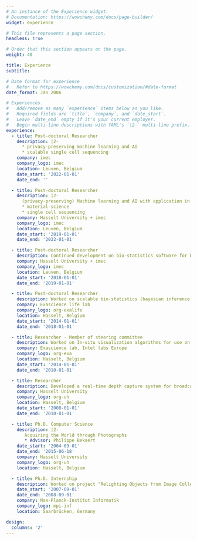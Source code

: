 ```yaml
---
# An instance of the Experience widget.
# Documentation: https://wowchemy.com/docs/page-builder/
widget: experience

# This file represents a page section.
headless: true

# Order that this section appears on the page.
weight: 40

title: Experience
subtitle:

# Date format for experience
#   Refer to https://wowchemy.com/docs/customization/#date-format
date_format: Jan 2006

# Experiences.
#   Add/remove as many `experience` items below as you like.
#   Required fields are `title`, `company`, and `date_start`.
#   Leave `date_end` empty if it's your current employer.
#   Begin multi-line descriptions with YAML's `|2-` multi-line prefix.
experience:
  - title: Post-doctoral Researcher
    description: |2-
      * privacy-preserving machine learning and AI
      * scalable single cell sequencing
    company: imec
    company_logo: imec
    location: Leuven, Belgium
    date_start: '2022-01-01'
    date_end: ''

  - title: Post-doctoral Researcher
    description: |2-
      (privacy-preserving) Machine learning and AI with application in
      * material-science
      * single cell sequencing
    company: Hasselt University + imec
    company_logo: imec
    location: Leuven, Belgium
    date_start: '2019-01-01'
    date_end: '2022-01-01'

  - title: Post-doctoral Researcher
    description: Continued development on bio-statistics software for bayesian mixed effect modeling in pharmacometrics (J\&J OO project) and latent-class mixture models (EPAD project).
    company: Hasselt University + imec
    company_logo: imec
    location: Leuven, Belgium
    date_start: '2018-01-01'
    date_end: '2019-01-01'

  - title: Post-doctoral Researcher
    description: Worked on scalable bio-statistics (bayesian inference, mixed effect models), machine learning, parallel computing and optimization.
    company: Exascience life lab
    company_logo: org-exalife
    location: Hasselt, Belgium
    date_start: '2014-01-01'
    date_end: '2018-01-01'

  - title: Researcher - Member of steering committee
    description: Worked on In-situ visualization algorithms for use on exascale computing platforms including multi-core resilient algorithms and reduction algorithms under load imbalance.
    company: Exascience lab, Intel labs Europe
    company_logo: org-exa
    location: Hasselt, Belgium
    date_start: '2014-01-01'
    date_end: '2010-01-01'

  - title: Researcher
    description: Developed a real-time depth capture system for broadcasting using a camera-projector system. This resulted in a compact set-up that produces depth estimates and confidence values at 50Hz.
    company: Hasselt University
    company_logo: org-uh
    location: Hasselt, Belgium
    date_start: '2008-01-01'
    date_end: '2010-01-01'

  - title: Ph.D. Computer Science
    description: |2-
       Acquiring the World through Photographs
       * Advisor: Philippe Bekaert
    date_start: '2004-09-01'
    date_end: '2015-06-18'
    company: Hasselt University
    company_logo: org-uh
    location: Hasselt, Belgium

  - title: Ph.D. Internship
    description: Worked on project "Relighting Objects from Image Collections"
    date_start: '2007-09-01'
    date_end: '2008-09-01'
    company: Max-Planck-Institut Informatik
    company_logo: mpi-inf
    location: Saarbrücken, Germany

design:
  columns: '2'
---
```

